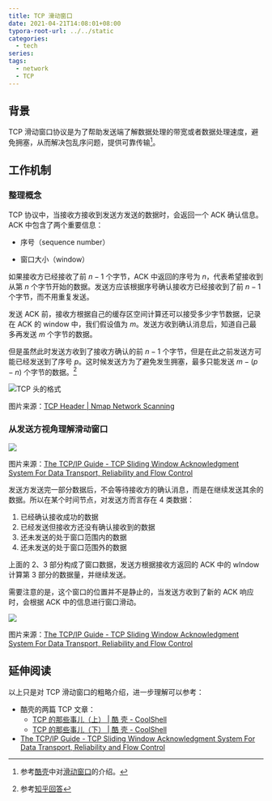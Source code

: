 ```yaml
---
title: TCP 滑动窗口
date: 2021-04-21T14:08:01+08:00
typora-root-url: ../../static
categories:
  - tech
series:
tags:
  - network
  - TCP
---
```


## 背景

TCP 滑动窗口协议是为了帮助发送端了解数据处理的带宽或者数据处理速度，避免拥塞，从而解决包乱序问题，提供可靠传输[^target]。

## 工作机制

### 整理概念

TCP 协议中，当接收方接收到发送方发送的数据时，会返回一个 ACK 确认信息。ACK 中包含了两个重要信息：

* 序号（sequence number）

* 窗口大小（window）

如果接收方已经接收了前 $n-1$ 个字节，ACK 中返回的序号为 $n$，代表希望接收到从第 $n$ 个字节开始的数据。发送方应该根据序号确认接收方已经接收到了前 $n-1$ 个字节，而不用重复发送。

发送 ACK 前，接收方根据自己的缓存区空间计算还可以接受多少字节数据，记录在 ACK 的 window 中，我们假设值为 $m$。发送方收到确认消息后，知道自己最多再发送 $m$ 个字节的数据。

但是虽然此时发送方收到了接收方确认的前 $n-1$ 个字节，但是在此之前发送方可能已经发送到了序号 $p$。这时候发送方为了避免发生拥塞，最多只能发送 $m - (p - n)$ 个字节的数据。[^zhihu]

![TCP 头的格式](https://nmap.org/book/images/hdr/MJB-TCP-Header-800x564.png)

图片来源：[TCP Header | Nmap Network Scanning](https://nmap.org/book/tcpip-ref.html#tcp-header)

### 从发送方视角理解滑动窗口

![](http://www.tcpipguide.com/free/diagrams/tcpswwindows.png)

图片来源：[The TCP/IP Guide - TCP Sliding Window Acknowledgment System For Data Transport, Reliability and Flow Control](http://www.tcpipguide.com/free/t_TCPSlidingWindowAcknowledgmentSystemForDataTranspo-6.htm#Figure_207)

发送方发送完一部分数据后，不会等待接收方的确认消息，而是在继续发送其余的数据。所以在某个时间节点，对发送方而言存在 4 类数据：

1. 已经确认接收成功的数据
2. 已经发送但接收方还没有确认接收到的数据
3. 还未发送的处于窗口范围内的数据
4. 还未发送的处于窗口范围外的数据

上面的 2、3 部分构成了窗口数据，发送方根据接收方返回的 ACK 中的 wIndow 计算第 3 部分的数据量，并继续发送。

需要注意的是，这个窗口的位置并不是静止的，当发送方收到了新的 ACK 响应时，会根据 ACK 中的信息进行窗口滑动。

![](http://www.tcpipguide.com/free/diagrams/tcpswslide.png)

图片来源：[The TCP/IP Guide - TCP Sliding Window Acknowledgment System For Data Transport, Reliability and Flow Control](http://www.tcpipguide.com/free/t_TCPSlidingWindowAcknowledgmentSystemForDataTranspo-8.htm#Figure_209)

## 延伸阅读

以上只是对 TCP 滑动窗口的粗略介绍，进一步理解可以参考：

* 酷壳的两篇 TCP 文章：
  * [TCP 的那些事儿（上） | 酷 壳 - CoolShell](https://coolshell.cn/articles/11564.html)
  * [TCP 的那些事儿（下） | 酷 壳 - CoolShell](https://coolshell.cn/articles/11609.html#TCP%E6%BB%91%E5%8A%A8%E7%AA%97%E5%8F%A3)
* [The TCP/IP Guide - TCP Sliding Window Acknowledgment System For Data Transport, Reliability and Flow Control](http://www.tcpipguide.com/free/t_TCPSlidingWindowAcknowledgmentSystemForDataTranspo.htm)

[^target]: 参考[酷壳](https://coolshell.cn/)中对[滑动窗口](https://coolshell.cn/articles/11609.html#TCP%E6%BB%91%E5%8A%A8%E7%AA%97%E5%8F%A3)的介绍。
[^zhihu]: 参考[知乎回答](https://www.zhihu.com/question/32255109/answer/68558623)